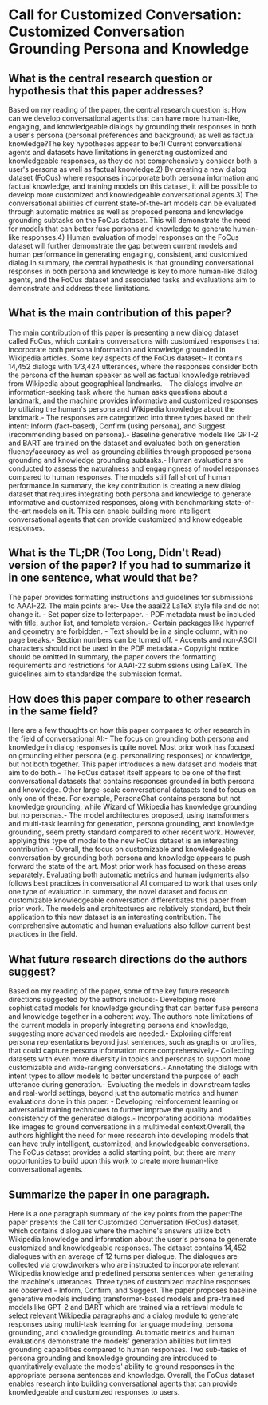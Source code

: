 # Call for Customized Conversation: Customized Conversation Grounding   Persona and Knowledge

## What is the central research question or hypothesis that this paper addresses?

Based on my reading of the paper, the central research question is: How can we develop conversational agents that can have more human-like, engaging, and knowledgeable dialogs by grounding their responses in both a user's persona (personal preferences and background) as well as factual knowledge?The key hypotheses appear to be:1) Current conversational agents and datasets have limitations in generating customized and knowledgeable responses, as they do not comprehensively consider both a user's persona as well as factual knowledge.2) By creating a new dialog dataset (FoCus) where responses incorporate both persona information and factual knowledge, and training models on this dataset, it will be possible to develop more customized and knowledgeable conversational agents.3) The conversational abilities of current state-of-the-art models can be evaluated through automatic metrics as well as proposed persona and knowledge grounding subtasks on the FoCus dataset. This will demonstrate the need for models that can better fuse persona and knowledge to generate human-like responses.4) Human evaluation of model responses on the FoCus dataset will further demonstrate the gap between current models and human performance in generating engaging, consistent, and customized dialog.In summary, the central hypothesis is that grounding conversational responses in both persona and knowledge is key to more human-like dialog agents, and the FoCus dataset and associated tasks and evaluations aim to demonstrate and address these limitations.


## What is the main contribution of this paper?

The main contribution of this paper is presenting a new dialog dataset called FoCus, which contains conversations with customized responses that incorporate both persona information and knowledge grounded in Wikipedia articles. Some key aspects of the FoCus dataset:- It contains 14,452 dialogs with 173,424 utterances, where the responses consider both the persona of the human speaker as well as factual knowledge retrieved from Wikipedia about geographical landmarks. - The dialogs involve an information-seeking task where the human asks questions about a landmark, and the machine provides informative and customized responses by utilizing the human's persona and Wikipedia knowledge about the landmark.- The responses are categorized into three types based on their intent: Inform (fact-based), Confirm (using persona), and Suggest (recommending based on persona).- Baseline generative models like GPT-2 and BART are trained on the dataset and evaluated both on generation fluency/accuracy as well as grounding abilities through proposed persona grounding and knowledge grounding subtasks.- Human evaluations are conducted to assess the naturalness and engagingness of model responses compared to human responses. The models still fall short of human performance.In summary, the key contribution is creating a new dialog dataset that requires integrating both persona and knowledge to generate informative and customized responses, along with benchmarking state-of-the-art models on it. This can enable building more intelligent conversational agents that can provide customized and knowledgeable responses.


## What is the TL;DR (Too Long, Didn't Read) version of the paper? If you had to summarize it in one sentence, what would that be?

The paper provides formatting instructions and guidelines for submissions to AAAI-22. The main points are:- Use the aaai22 LaTeX style file and do not change it. - Set paper size to letterpaper. - PDF metadata must be included with title, author list, and template version.- Certain packages like hyperref and geometry are forbidden. - Text should be in a single column, with no page breaks.- Section numbers can be turned off. - Accents and non-ASCII characters should not be used in the PDF metadata.- Copyright notice should be omitted.In summary, the paper covers the formatting requirements and restrictions for AAAI-22 submissions using LaTeX. The guidelines aim to standardize the submission format.


## How does this paper compare to other research in the same field?

Here are a few thoughts on how this paper compares to other research in the field of conversational AI:- The focus on grounding both persona and knowledge in dialog responses is quite novel. Most prior work has focused on grounding either persona (e.g. personalizing responses) or knowledge, but not both together. This paper introduces a new dataset and models that aim to do both.- The FoCus dataset itself appears to be one of the first conversational datasets that contains responses grounded in both persona and knowledge. Other large-scale conversational datasets tend to focus on only one of these. For example, PersonaChat contains persona but not knowledge grounding, while Wizard of Wikipedia has knowledge grounding but no personas.- The model architectures proposed, using transformers and multi-task learning for generation, persona grounding, and knowledge grounding, seem pretty standard compared to other recent work. However, applying this type of model to the new FoCus dataset is an interesting contribution.- Overall, the focus on customizable and knowledgeable conversation by grounding both persona and knowledge appears to push forward the state of the art. Most prior work has focused on these areas separately. Evaluating both automatic metrics and human judgments also follows best practices in conversational AI compared to work that uses only one type of evaluation.In summary, the novel dataset and focus on customizable knowledgeable conversation differentiates this paper from prior work. The models and architectures are relatively standard, but their application to this new dataset is an interesting contribution. The comprehensive automatic and human evaluations also follow current best practices in the field.


## What future research directions do the authors suggest?

Based on my reading of the paper, some of the key future research directions suggested by the authors include:- Developing more sophisticated models for knowledge grounding that can better fuse persona and knowledge together in a coherent way. The authors note limitations of the current models in properly integrating persona and knowledge, suggesting more advanced models are needed.- Exploring different persona representations beyond just sentences, such as graphs or profiles, that could capture persona information more comprehensively.- Collecting datasets with even more diversity in topics and personas to support more customizable and wide-ranging conversations.- Annotating the dialogs with intent types to allow models to better understand the purpose of each utterance during generation.- Evaluating the models in downstream tasks and real-world settings, beyond just the automatic metrics and human evaluations done in this paper. - Developing reinforcement learning or adversarial training techniques to further improve the quality and consistency of the generated dialogs.- Incorporating additional modalities like images to ground conversations in a multimodal context.Overall, the authors highlight the need for more research into developing models that can have truly intelligent, customized, and knowledgeable conversations. The FoCus dataset provides a solid starting point, but there are many opportunities to build upon this work to create more human-like conversational agents.


## Summarize the paper in one paragraph.

Here is a one paragraph summary of the key points from the paper:The paper presents the Call for Customized Conversation (FoCus) dataset, which contains dialogues where the machine's answers utilize both Wikipedia knowledge and information about the user's persona to generate customized and knowledgeable responses. The dataset contains 14,452 dialogues with an average of 12 turns per dialogue. The dialogues are collected via crowdworkers who are instructed to incorporate relevant Wikipedia knowledge and predefined persona sentences when generating the machine's utterances. Three types of customized machine responses are observed - Inform, Confirm, and Suggest. The paper proposes baseline generative models including transformer-based models and pre-trained models like GPT-2 and BART which are trained via a retrieval module to select relevant Wikipedia paragraphs and a dialog module to generate responses using multi-task learning for language modeling, persona grounding, and knowledge grounding. Automatic metrics and human evaluations demonstrate the models' generation abilities but limited grounding capabilities compared to human responses. Two sub-tasks of persona grounding and knowledge grounding are introduced to quantitatively evaluate the models' ability to ground responses in the appropriate persona sentences and knowledge. Overall, the FoCus dataset enables research into building conversational agents that can provide knowledgeable and customized responses to users.
